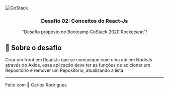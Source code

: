 <img alt="GoStack" src="https://storage.googleapis.com/golden-wind/bootcamp-gostack/header-desafios.png" />

<h3 align="center">
  Desafio 02: Conceitos do React-Js
</h3>

<p align="center">“Desafio proposto no Bootcamp GoStack 2020 Rocketseat”!</blockquote>

## :rocket: Sobre o desafio

Criar um front em ReactJs que se comunique com uma api em NodeJs através do Axios,
essa aplicação deve ter as funções de adicionar um Repositório e remover um Repositório, atualizando a lista.

---

Feito com 💜 Carlos Rodrigues
